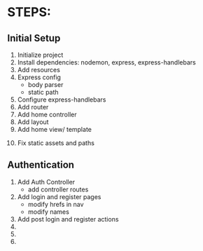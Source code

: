 # STEPS:

## Initial Setup
1. Initialize project
2. Install dependencies: nodemon, express, express-handlebars
3. Add resources
4. Express config
    * body parser
    * static path
5. Configure express-handlebars
6. Add router
7. Add home controller
8. Add layout
9. Add home view/ template
<!-- check loading -->
10. Fix static assets and paths


## Authentication 
1. Add Auth Controller
    * add controller routes
2. Add login  and register pages
    * modify hrefs in nav
    * modify names
3. Add post login and register actions
4. 
5. 
6. 

